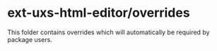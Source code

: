 # ext-uxs-html-editor/overrides

This folder contains overrides which will automatically be required by package users.
